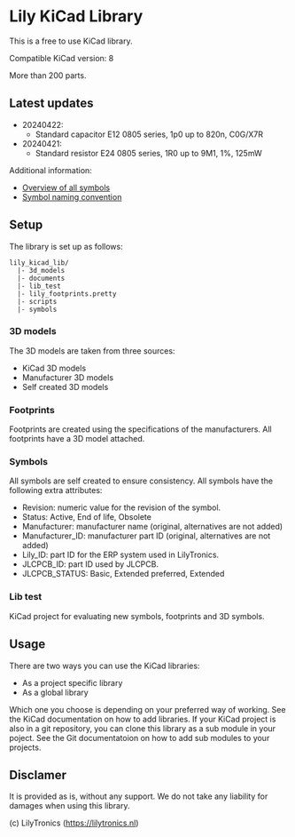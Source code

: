 # Lily KiCad Library

This is a free to use KiCad library.

Compatible KiCad version: 8

More than 200 parts.

## Latest updates

* 20240422:
  * Standard capacitor E12 0805 series, 1p0 up to 820n, C0G/X7R
* 20240421:
  * Standard resistor E24 0805 series, 1R0 up to 9M1, 1%, 125mW

Additional information:

* [Overview of all symbols](https://htmlpreview.github.io/?https://github.com/LilyTronics/lily-kicad-lib/blob/main/documents/symbols_report.html)
* [Symbol naming convention](documents/symbol_naming.md)

## Setup

The library is set up as follows:

```
lily_kicad_lib/
  |- 3d_models
  |- documents
  |- lib_test
  |- lily_footprints.pretty
  |- scripts
  |- symbols
```

### 3D models

The 3D models are taken from three sources:

* KiCad 3D models
* Manufacturer 3D models
* Self created 3D models

### Footprints

Footprints are created using the specifications of the manufacturers.
All footprints have a 3D model attached.

### Symbols

All symbols are self created to ensure consistency.
All symbols have the following extra attributes:

* Revision: numeric value for the revision of the symbol.
* Status: Active, End of life, Obsolete
* Manufacturer: manufacturer name (original, alternatives are not added)
* Manufacturer_ID: manufacturer part ID (original, alternatives are not added)
* Lily_ID: part ID for the ERP system used in LilyTronics.
* JLCPCB_ID: part ID used by JLCPCB.
* JLCPCB_STATUS: Basic, Extended preferred, Extended

### Lib test

KiCad project for evaluating new symbols, footprints and 3D symbols.

## Usage

There are two ways you can use the KiCad libraries:

* As a project specific library
* As a global library

Which one you choose is depending on your preferred way of working. See the KiCad documentation on how to add libraries.
If your KiCad project is also in a git repository, you can clone this library as a sub module in your poject.
See the Git documentatoion on how to add sub modules to your projects.

## Disclamer

It is provided as is, without any support.
We do not take any liability for damages when using this library.

(c) LilyTronics (https://lilytronics.nl)

